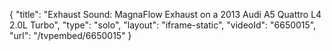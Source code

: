 {
    "title": "Exhaust Sound: MagnaFlow Exhaust on a 2013 Audi A5 Quattro L4 2.0L Turbo",
    "type": "solo",
    "layout": "iframe-static",
    "videoId": "6650015",
    "url": "\/tvpembed\/6650015"
}